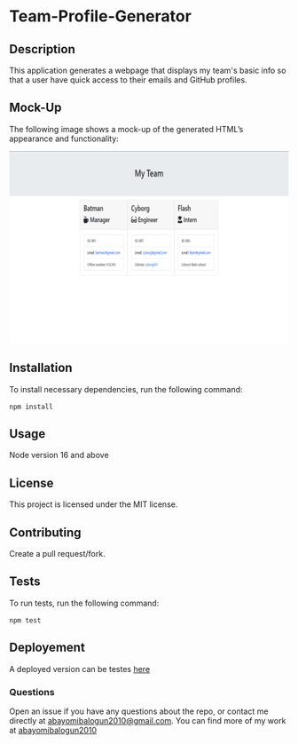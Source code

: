 # Team-Profile-Generator

## Description
This application generates a webpage that displays my team's basic info so that a user have quick access to their emails and GitHub profiles.



## Mock-Up

The following image shows a mock-up of the generated HTML’s appearance and functionality:

![HTML webpage titled “My Team” features boxes listing employee names, titles, and other key info.](./image/Screenshot%20(38).png)

## Installation

  To install necessary dependencies, run the following command:
  ```
  npm install
  ```

  
  
  ## Usage
  Node version 16 and above

  
  
  ## License
  This project is licensed under the MIT license.

  
  
  ## Contributing

  Create a pull request/fork.

  
  
  ## Tests

  To run tests, run the following command:

  ```
  npm test
  ```


  ## Deployement
  A deployed version can be testes [here](https://abayomi2010.github.io/Team-Profile-Generator/) 
  
  ### Questions
  Open an issue if you have any questions about the repo, or contact me directly at abayomibalogun2010@gmail.com. You can find more of my work at [abayomibalogun2010](https://github.com/abayomibalogun2010) 